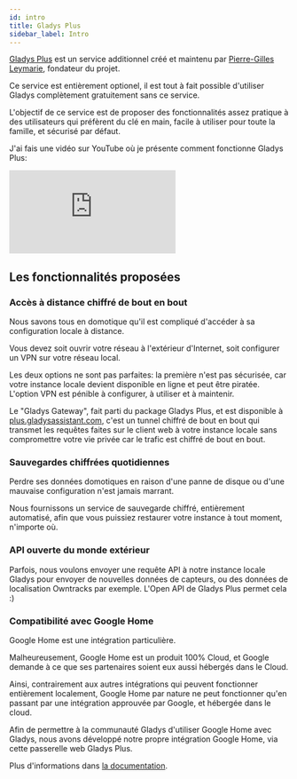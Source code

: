 ```yaml
---
id: intro
title: Gladys Plus
sidebar_label: Intro
---
```


[Gladys Plus](/fr/plus/) est un service additionnel créé et maintenu par [Pierre-Gilles Leymarie](https://twitter.com/pierregillesl), fondateur du projet.

Ce service est entièrement optionel, il est tout à fait possible d'utiliser Gladys complètement gratuitement sans ce service.

L'objectif de ce service est de proposer des fonctionnalités assez pratique à des utilisateurs qui préfèrent du clé en main, facile à utiliser pour toute la famille, et sécurisé par défaut.

J'ai fais une vidéo sur YouTube où je présente comment fonctionne Gladys Plus:

<div class="videoContainer">
<iframe  class="video" src="https://www.youtube.com/embed/TmjrBeufjyo" title="YouTube video player" frameborder="0" allow="accelerometer; autoplay; clipboard-write; encrypted-media; gyroscope; picture-in-picture" allowfullscreen></iframe>
</div>

## Les fonctionnalités proposées

### Accès à distance chiffré de bout en bout

Nous savons tous en domotique qu'il est compliqué d'accéder à sa configuration locale à distance.

Vous devez soit ouvrir votre réseau à l'extérieur d'Internet, soit configurer un VPN sur votre réseau local.

Les deux options ne sont pas parfaites: la première n'est pas sécurisée, car votre instance locale devient disponible en ligne et peut être piratée. L'option VPN est pénible à configurer, à utiliser et à maintenir.

Le "Gladys Gateway", fait parti du package Gladys Plus, et est disponible à [plus.gladysassistant.com](https://plus.gladysassistant.com), c'est un tunnel chiffré de bout en bout qui transmet les requêtes faites sur le client web à votre instance locale sans compromettre votre vie privée car le trafic est chiffré de bout en bout.

### Sauvegardes chiffrées quotidiennes

Perdre ses données domotiques en raison d'une panne de disque ou d'une mauvaise configuration n'est jamais marrant.

Nous fournissons un service de sauvegarde chiffré, entièrement automatisé, afin que vous puissiez restaurer votre instance à tout moment, n'importe où.

### API ouverte du monde extérieur

Parfois, nous voulons envoyer une requête API à notre instance locale Gladys pour envoyer de nouvelles données de capteurs, ou des données de localisation Owntracks par exemple. L'Open API de Gladys Plus permet cela :)

### Compatibilité avec Google Home

Google Home est une intégration particulière.

Malheureusement, Google Home est un produit 100% Cloud, et Google demande à ce que ses partenaires soient eux aussi hébergés dans le Cloud.

Ainsi, contrairement aux autres intégrations qui peuvent fonctionner entièrement localement, Google Home par nature ne peut fonctionner qu'en passant par une intégration approuvée par Google, et hébergée dans le cloud.

Afin de permettre à la communauté Gladys d'utiliser Google Home avec Gladys, nous avons développé notre propre intégration Google Home, via cette passerelle web Gladys Plus.

Plus d'informations dans [la documentation](/fr/docs/integrations/google-home).
